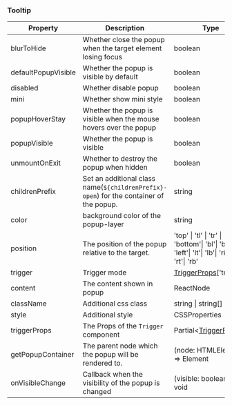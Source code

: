 ### Tooltip

| Property            | Description                                                                            | Type                                                                                           | DefaultValue | Version |
| ------------------- | -------------------------------------------------------------------------------------- | ---------------------------------------------------------------------------------------------- | ------------ | ------- |
| blurToHide          | Whether close the popup when the target element losing focus                           | boolean                                                                                        | `true`       | -       |
| defaultPopupVisible | Whether the popup is visible by default                                                | boolean                                                                                        | `-`          | -       |
| disabled            | Whether disable popup                                                                  | boolean                                                                                        | `-`          | -       |
| mini                | Whether show mini style                                                                | boolean                                                                                        | `-`          | -       |
| popupHoverStay      | Whether the popup is visible when the mouse hovers over the popup                      | boolean                                                                                        | `true`       | -       |
| popupVisible        | Whether the popup is visible                                                           | boolean                                                                                        | `-`          | -       |
| unmountOnExit       | Whether to destroy the popup when hidden                                               | boolean                                                                                        | `true`       | -       |
| childrenPrefix      | Set an additional class name(`${childrenPrefix}-open`) for the container of the popup. | string                                                                                         | `-`          | -       |
| color               | background color of the popup-layer                                                    | string                                                                                         | `-`          | -       |
| position            | The position of the popup relative to the target.                                      | 'top' \| 'tl' \| 'tr' \| 'bottom'\| 'bl'\| 'br'\| 'left'\| 'lt'\| 'lb'\| 'right'\| 'rt'\| 'rb' | `top`        | -       |
| trigger             | Trigger mode                                                                           | [TriggerProps](/?path=/docs/base-trigger--docs#trigger)\['trigger'\]                           | `hover`      | -       |
| content             | The content shown in popup                                                             | ReactNode                                                                                      | `-`          | -       |
| className           | Additional css class                                                                   | string \| string[]                                                                             | `-`          | -       |
| style               | Additional style                                                                       | CSSProperties                                                                                  | `-`          | -       |
| triggerProps        | The Props of the `Trigger` component                                                   | Partial&lt;[TriggerProps](/?path=/docs/base-trigger--docs#trigger)&gt;                         | `-`          | -       |
| getPopupContainer   | The parent node which the popup will be rendered to.                                   | (node: HTMLElement) => Element                                                                 | `-`          | -       |
| onVisibleChange     | Callback when the visibility of the popup is changed                                   | (visible: boolean) => void                                                                     | `-`          | -       |
